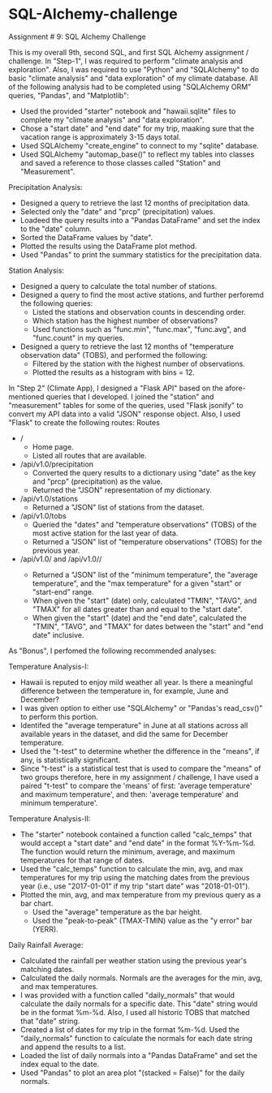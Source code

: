# SQL-Alchemy-challenge
Assignment # 9: SQL Alchemy Challenge

This is my overall 9th, second SQL, and first SQL Alchemy assignment / challenge. In "Step-1", I was required to perform "climate analysis and exploration". Also, I was required to use "Python" and "SQLAlchemy" to do basic "climate analysis" and "data exploration" of my climate database. All of the following analysis had to be completed using "SQLAlchemy ORM" queries, "Pandas", and "Matplotlib":
* Used the provided "starter" notebook and "hawaii.sqlite" files to complete my "climate analysis" and "data exploration".
* Chose a "start date" and "end date" for my trip, maaking sure that the vacation range is approximately 3-15 days total.
* Used SQLAlchemy "create_engine" to connect to my "sqlite" database.
* Used SQLAlchemy "automap_base()" to reflect my tables into classes and saved a reference to those classes called "Station" and "Measurement".

Precipitation Analysis:
* Designed a query to retrieve the last 12 months of precipitation data.
* Selected only the "date" and "prcp" (precipitation) values.
* Loadeed the query results into a "Pandas DataFrame" and set the index to the "date" column.
* Sorted the DataFrame values by "date".
* Plotted the results using the DataFrame plot method.
* Used "Pandas" to print the summary statistics for the precipitation data.

Station Analysis:
* Designed a query to calculate the total number of stations.
* Designed a query to find the most active stations, and further perforemd the following queries:
	- Listed the stations and observation counts in descending order.
	- Which station has the highest number of observations?
	- Used functions such as "func.min", "func.max", "func.avg", and "func.count" in my queries.
* Designed a query to retrieve the last 12 months of "temperature observation data" (TOBS), and performed the following:
	- Filtered by the station with the highest number of observations.
	- Plotted the results as a histogram with bins = 12.

In "Step 2" (Climate App), I designed a "Flask API" based on the afore-mentioned queries that I developed. I joined the "station" and "measurement" tables for some of the queries, used "Flask jsonify" to convert my API data into a valid "JSON" response object. Also, I used "Flask" to create the following routes:
Routes
* /
	- Home page.
	- Listed all routes that are available.
* /api/v1.0/precipitation
	- Converted the query results to a dictionary using "date" as the key and "prcp" (precipitation) as the value.
	- Returned the "JSON" representation of my dictionary.
* /api/v1.0/stations
	- Returned a "JSON" list of stations from the dataset.
* /api/v1.0/tobs
	- Queried the "dates" and "temperature observations" (TOBS) of the most active station for the last year of data.
	- Returned a "JSON" list of "temperature observations" (TOBS) for the previous year.
* /api/v1.0/<start> and /api/v1.0/<start>/<end>
	- Returned a "JSON" list of the "minimum temperature", the "average temperature", and the "max temperature" for a given "start" or "start-end" range.
	- When given the "start"  (date) only, calculated "TMIN", "TAVG", and "TMAX" for all dates greater than and equal to the "start date".
	- When given the "start" (date) and the "end date", calculated the "TMIN", "TAVG", and "TMAX" for dates between the "start" and "end date" inclusive.

As "Bonus", I perfomed the following recommended analyses:

Temperature Analysis-I:
* Hawaii is reputed to enjoy mild weather all year. Is there a meaningful difference between the temperature in, for example, June and December?
* I was given option to either use "SQLAlchemy" or "Pandas's read_csv()" to perform this portion.
* Identifed the "average temperature" in June at all stations across all available years in the dataset, and did the same for December temperature.
* Used the "t-test" to determine whether the difference in the "means", if any, is statistically significant.
* Since "t-test" is a statistical test that is used to compare the "means" of two groups therefore, here in my assignment / challenge, I have used a paired "t-test" to compare the 'means' of first: 'average temperature' and maximum temperature', and then: 'average temperature' and minimum temperature'.

Temperature Analysis-II:
* The "starter" notebook contained a function called "calc_temps" that would accept a "start date" and "end date" in the format %Y-%m-%d. The function would return the minimum, average, and maximum temperatures for that range of dates.
* Used the "calc_temps" function to calculate the min, avg, and max temperatures for my trip using the matching dates from the previous year (i.e., use "2017-01-01" if my trip "start date" was "2018-01-01").
* Plotted the min, avg, and max temperature from my previous query as a bar chart.
	- Used the "average" temperature as the bar height.
	- Used the "peak-to-peak" (TMAX-TMIN) value as the "y error" bar (YERR).

Daily Rainfall Average:
* Calculated the rainfall per weather station using the previous year's matching dates.
* Calculated the daily normals. Normals are the averages for the min, avg, and max temperatures.
* I was provided with a function called "daily_normals" that would calculate the daily normals for a specific date. This "date" string would be in the format %m-%d. Also, I used all historic TOBS that matched that "date" string.
* Created a list of dates for my trip in the format %m-%d. Used the "daily_normals" function to calculate the normals for each date string and append the results to a list.
* Loaded the list of daily normals into a "Pandas DataFrame" and set the index equal to the date.
* Used "Pandas" to plot an area plot "(stacked = False)" for the daily normals.